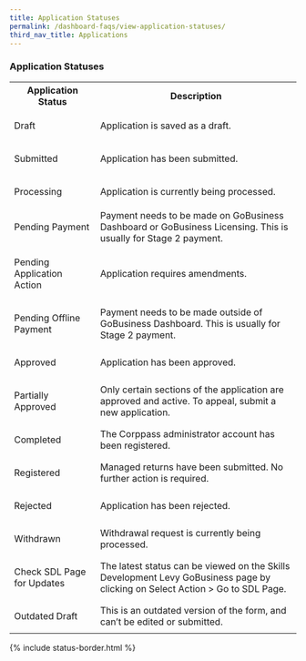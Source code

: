```yaml
---
title: Application Statuses
permalink: /dashboard-faqs/view-application-statuses/
third_nav_title: Applications
---
```


### Application Statuses

<table>
<tr>
<th style='width: 30%;'><b>Application Status</th>
<th style='width: auto;'><b>Description</b></th>
</tr>
<tr>
<td><p id="status-border" class="teal">Draft</p></td>
<td>Application is saved as a draft.</td>
</tr>
<tr>
<td><p id="status-border" class="blue">Submitted</p></td>
<td>Application has been submitted.</td>
</tr>
<tr>
<td><p id="status-border" class="blue">Processing</p></td>
<td>Application is currently being processed.</td>
</tr>
<tr>
<td><p id="status-border" class="orange">Pending Payment</p></td>
<td>Payment needs to be made on GoBusiness Dashboard or GoBusiness Licensing. This is usually for Stage 2 payment.</td>
</tr>
<tr>
<td><p id="status-border" class="orange">Pending Application Action</p></td>
<td>Application requires amendments.</td>
</tr>
<tr>
<td><p id="status-border" class="orange">Pending Offline Payment</p></td>
<td>Payment needs to be made outside of GoBusiness Dashboard. This is usually for Stage 2 payment.</td>
</tr>
<tr>
<td><p id="status-border" class="green">Approved</p></td>
<td>Application has been approved.</td>
</tr>
<tr>
<td><p id="status-border" class="green">Partially Approved</p></td>
<td>Only certain sections of the application are approved and active. To appeal, submit a new application.</td>
</tr>
<tr>
<td><p id="status-border" class="green">Completed</p></td>
<td>The Corppass administrator account has been registered.</td>
</tr>
<tr>
<td><p id="status-border" class="green">Registered</p></td>
<td>Managed returns have been submitted. No further action is required.</td>
</tr>
<tr>
<td><p id="status-border" class="red">Rejected</p></td>
<td>Application has been rejected.</td>
</tr>
<tr>
<td><p id="status-border" class="grey">Withdrawn</p></td>
<td>Withdrawal request is currently being processed.</td>
</tr>
<tr>
<td><p id="status-border" class="grey">Check SDL Page for Updates</p></td>
<td>The latest status can be viewed on the Skills Development Levy GoBusiness page by clicking on Select Action > Go to SDL Page.</td>
</tr>
<tr>
<td><p id="status-border" class="grey">Outdated Draft</p></td>
<td>This is an outdated version of the form, and can’t be edited or submitted.</td>
</tr>
</table>

{% include status-border.html %}